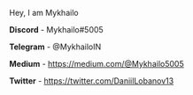 Hey, I am Mykhailo 

**Discord** - Mykhailo#5005

**Telegram** - @MykhailoIN

**Medium** - https://medium.com/@Mykhailo5005

**Twitter** - https://twitter.com/DaniilLobanov13
